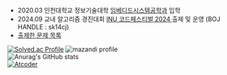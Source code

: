 
<ul>
  <li> 2020.03 인천대학교 정보기술대학 <a href="https://www.inu.ac.kr/sites/ese/index.do?epTicket=LOG">임베디드시스템공학과</a> 입학 </li>
  <li> 2024.09 교내 알고리즘 경진대회 <a href="https://www.acmicpc.net/category/detail/4300"> INU 코드페스티벌 2024 </a> 출제 및 운영 (BOJ HANDLE : sk14cj) </li>
  <li> <a href="https://www.acmicpc.net/problemset?sort=no_asc&author=sk14cj&author_type=1"> 출제한 문제 목록 </a></li>
 
</ul>


[![Solved.ac Profile](http://mazassumnida.wtf/api/v2/generate_badge?boj=sk14cj)](https://solved.ac/sk14cj/)
![mazandi profile](http://mazandi.herokuapp.com/api?handle=sk14cj&theme=warm)
<br>
![Anurag's GitHub stats](https://github-readme-stats.vercel.app/api?username=YJHeo01&show_icons=true&theme=dracula)
<br>
[![Atcoder](https://atcoder.junah.dev/v1/generate_badge?name=sk14cj)](https://atcoder.jp/users/sk14cj)

<!--
[![Hits](https://hits.seeyoufarm.com/api/count/incr/badge.svg?url=https%3A%2F%2Fgithub.com%2Fsk14cj%2Fhit-counter&count_bg=%2379C83D&title_bg=%23555555&icon=&icon_color=%23E7E7E7&title=hits&edge_flat=false)](https://hits.seeyoufarm.com)
**YJHeo01/YJHeo01** is a ✨ _special_ ✨ repository because its `README.md` (this file) appears on your GitHub profile.

Here are some ideas to get you started:

- 🔭 I’m currently working on ...
- 🌱 I’m currently learning ...
- 👯 I’m looking to collaborate on ...
- 🤔 I’m looking for help with ...
- 💬 Ask me about ...
- 📫 How to reach me: ...
- 😄 Pronouns: ...
- ⚡ Fun fact: ...
-->
